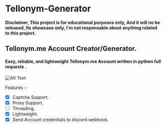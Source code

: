 # Tellonym-Generator
**Disclaimer, This project is for educational purposes only, And it will no be released, Its showcase only, I'm not responsable about anything related to this project.**


## Tellonym.me Account Creator/Generator.
#### Easy, reliable, and lightweight Tellonym.me Account written in python full requests .

![Alt Text](https://cdn.discordapp.com/attachments/929867910971785216/1021882412558450819/ezgif.com-gif-maker_3.gif)

Features :-
- [x] Captcha Support.
- [x] Proxy Support.
- [ ] Threading.
- [x] Lightweight.
- [x] Send Account credentials to discord webhook. 
